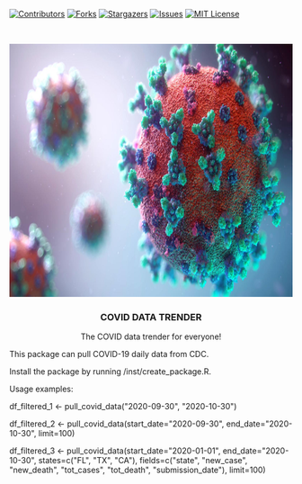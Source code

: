 <!-- PROJECT SHIELDS -->
<!--
*** I'm using markdown "reference style" links for readability.
*** Reference links are enclosed in brackets [ ] instead of parentheses ( ).
*** See the bottom of this document for the declaration of the reference variables
*** for contributors-url, forks-url, etc. This is an optional, concise syntax you may use.
*** https://www.markdownguide.org/basic-syntax/#reference-style-links
-->
[![Contributors][contributors-shield]][contributors-url]
[![Forks][forks-shield]][forks-url]
[![Stargazers][stars-shield]][stars-url]
[![Issues][issues-shield]][issues-url]
[![MIT License][license-shield]][license-url]


<!-- PROJECT LOGO -->
<br />
<p align="center">
  <a href="https://github.com/DrTukey/PHC6068-005F">
    <img src="https://github.com/DrTukey/PHC6068-005F/blob/develop/images/covid.jpg?raw=true" alt="Logo" width="800" height="450">
  </a>
  
  <h3 align="center">COVID DATA TRENDER</h3>

  <p align="center">
    The COVID data trender for everyone!
  </p>

</p>

<!--![alt text](https://github.com/DrTukey/PHC6068-005F/blob/develop/images/covid.jpg?raw=true)-->


This package can pull COVID-19 daily data from CDC. 


Install the package by running /inst/create_package.R.



Usage examples:

df_filtered_1 <- pull_covid_data("2020-09-30", "2020-10-30")

df_filtered_2 <- pull_covid_data(start_date="2020-09-30", 
                                 end_date="2020-10-30", 
                                 limit=100)

df_filtered_3 <- pull_covid_data(start_date="2020-01-01", 
                                 end_date="2020-10-30",
                                 states=c("FL", "TX", "CA"),
                                 fields=c("state", "new_case", "new_death", 
                                          "tot_cases", "tot_death", 
                                          "submission_date"),
                                 limit=100)


<!-- MARKDOWN LINKS & IMAGES -->
<!-- https://www.markdownguide.org/basic-syntax/#reference-style-links -->
[contributors-shield]: https://img.shields.io/github/contributors/othneildrew/Best-README-Template.svg?style=for-the-badge
[contributors-url]: https://github.com/DrTukey/PHC6068-005F/graphs/contributors
[forks-shield]: https://img.shields.io/github/forks/othneildrew/Best-README-Template.svg?style=for-the-badge
[forks-url]: https://github.com/DrTukey/PHC6068-005F/network/members
[stars-shield]: https://img.shields.io/github/stars/othneildrew/Best-README-Template.svg?style=for-the-badge
[stars-url]: https://github.com/DrTukey/PHC6068-005F/stargazers
[issues-shield]: https://img.shields.io/github/issues/othneildrew/Best-README-Template.svg?style=for-the-badge
[issues-url]: https://github.com/DrTukey/PHC6068-005F/issues
[license-shield]: https://img.shields.io/github/license/othneildrew/Best-README-Template.svg?style=for-the-badge
[license-url]: https://github.com/DrTukey/PHC6068-005F/blob/develop/LICENSE.txt
